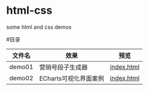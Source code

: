 # html-css
some html and css demos

#目录

文件名 | 效果 |  预览  
-|-|-
demo01 | 营销号段子生成器 | [index.html](https://github.com/oCodeHoney/html-css/demo01/index.html) |
demo02 | ECharts可视化界面案例 | [index.html](https://github.com/oCodeHoney/html-css/demo02/index.html) |
